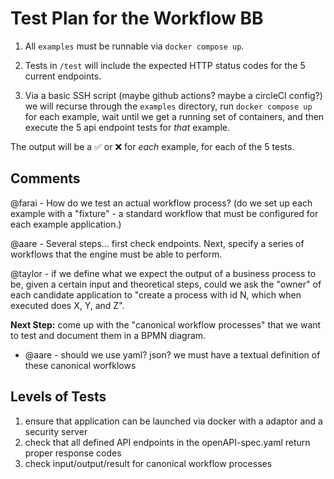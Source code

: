 # Test Plan for the Workflow BB

1. All `examples` must be runnable via `docker compose up`.

2. Tests in `/test` will include the expected HTTP status codes for the 5
   current endpoints.

3. Via a basic SSH script (maybe github actions? maybe a circleCI config?) we
   will recurse through the `examples` directory, run `docker compose up` for
   each example, wait until we get a running set of containers, and then execute
   the 5 api endpoint tests for _that_ example.

The output will be a ✅ or ❌ for _each_ example, for each of the 5 tests.

## Comments

@farai - How do we test an actual workflow process? (do we set up each example
with a "fixture" - a standard workflow that must be configured for each example
application.)

@aare - Several steps... first check endpoints. Next, specify a series of workflows
that the engine must be able to perform.

@taylor - if we define what we expect the output of a business process to be, given
a certain input and theoretical steps, could we ask the "owner" of each candidate
application to "create a process with id N, which when executed does X, Y, and Z".

**Next Step:** come up with the "canonical workflow processes" that we want to test
and document them in a BPMN diagram.

- @aare - should we use yaml? json? we must have a textual definition of these canonical worfklows

## Levels of Tests

1. ensure that application can be launched via docker with a adaptor and a security server
2. check that all defined API endpoints in the openAPI-spec.yaml return proper response codes
3. check input/output/result for canonical workflow processes
